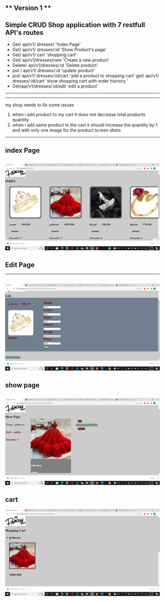 ** Version 1 **
---
 Simple CRUD Shop application with 7 restfull API's routes 
---
* Get/ api/v1/ dresses/         'Index Page'
* Get/ api/v1/ dresses/:id      'Show Product's page'
* Get/ api/v1/ cart             'shopping cart'
* Get/ api/v1/dresses/new       'Create a new product'
* Delete/ api/v1/dresses/:id    'Delete product'
* put / api/v1/ dresses/:id     'update product'
* put/ api/v1/ dresses/:id/cart 'add a product to shopping cart'
  get/ api/v1/ dresses/:id/cart 'show shopping cart with order hisrtory '
* Get/api/v1/dresses/:id/edit   'edit a product'
---
---
my shop needs to fix some issues  
1. when i add product to my cart it does not decrease total products quantity 
2. when i add same product to the cart it should increase the quantity by 1 and with only one image for the product 
screen shots
---
index Page
---
![index](images/index.png)
---
Edit Page
---
---
![edit](images/edit.png)
---
show page
---
![show](images/show.png)
---
cart
---
![cart](images/cart.png)


